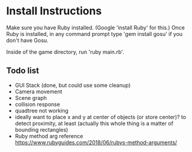 # Install Instructions

Make sure you have Ruby installed. (Google 'install Ruby' for this.) Once Ruby is installed, in any command prompt type 'gem install gosu' if you don't have Gosu.

Inside of the game directory, run 'ruby main.rb'.

## Todo list

- GUI Stack (done, but could use some cleanup)
- Camera movement
- Scene graph
- collision response
- quadtree not working
- ideally want to place x and y at center of objects (or store center)? to detect proximity, at least (actually this whole thing is a matter of bounding rectangles)
- Ruby method arg reference https://www.rubyguides.com/2018/06/rubys-method-arguments/
